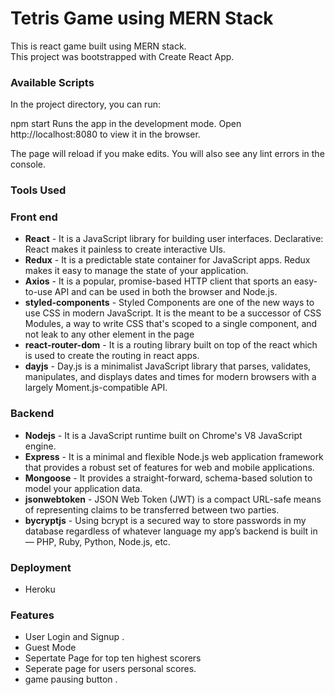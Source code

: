 # Tetris Game using MERN Stack 
This is react game built using MERN stack. <br />
This project was bootstrapped with Create React App.


### Available Scripts
In the project directory, you can run:

npm start
Runs the app in the development mode.
Open http://localhost:8080 to view it in the browser.

The page will reload if you make edits.
You will also see any lint errors in the console.

### Tools Used
 ### Front end
  * **React** - It is a JavaScript library for building user interfaces. Declarative: React makes it painless to create interactive UIs. 
  * **Redux** - It is a predictable state container for JavaScript apps. Redux makes it easy to manage the state of your application. 
  * **Axios** - It is a popular, promise-based HTTP client that sports an easy-to-use API and can be used in both the browser and Node.js.
  * **styled-components** - Styled Components are one of the new ways to use CSS in modern JavaScript. It is the meant to be a successor of CSS Modules, a way to write CSS that's scoped to a single component, and not leak to any other element in the page
  * **react-router-dom** - It is a routing library built on top of the react which is used to create the routing in react apps.
  * **dayjs** - Day.js is a minimalist JavaScript library that parses, validates, manipulates, and displays dates and times for modern browsers with a largely Moment.js-compatible API.
 ### Backend
   *  **Nodejs** - It is a JavaScript runtime built on Chrome's V8 JavaScript engine.
   *  **Express** - It  is a minimal and flexible Node.js web application framework that provides a robust set of features for web and mobile applications. 
   * **Mongoose** - It provides a straight-forward, schema-based solution to model your application data.
   * **jsonwebtoken** - JSON Web Token (JWT) is a compact URL-safe means of representing claims to be transferred between two parties. 
   * **bycryptjs** - Using bcrypt is a secured way to store passwords in my database regardless of whatever language my app’s backend is built in — PHP, Ruby, Python, Node.js, etc.
 ### Deployment
   * Heroku
      
### Features
  * User Login and Signup .
  * Guest Mode
  * Sepertate Page for top ten highest scorers
  * Seperate page for users personal scores.
  * game pausing button .
  
  
  
